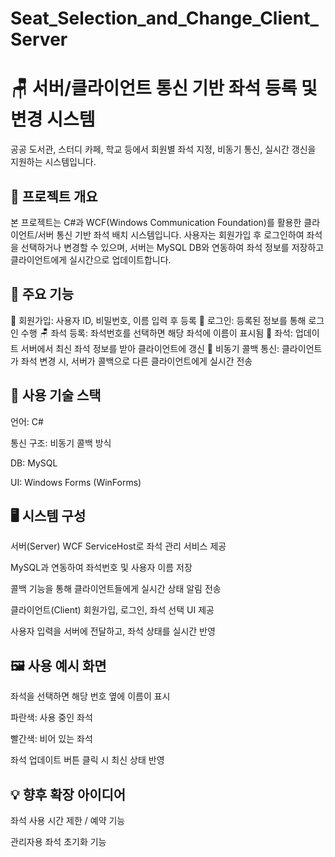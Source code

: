 # Seat_Selection_and_Change_Client_Server

# 🪑 서버/클라이언트 통신 기반 좌석 등록 및 변경 시스템
공공 도서관, 스터디 카페, 학교 등에서 회원별 좌석 지정, 비동기 통신, 실시간 갱신을 지원하는 시스템입니다.

## 📌 프로젝트 개요
본 프로젝트는 C#과 WCF(Windows Communication Foundation)를 활용한 클라이언트/서버 통신 기반 좌석 배치 시스템입니다.
사용자는 회원가입 후 로그인하여 좌석을 선택하거나 변경할 수 있으며,
서버는 MySQL DB와 연동하여 좌석 정보를 저장하고 클라이언트에게 실시간으로 업데이트합니다.

## 🎯 주요 기능

📝 회원가입:	사용자 ID, 비밀번호, 이름 입력 후 등록
🔐 로그인:	등록된 정보를 통해 로그인 수행
🪑 좌석 등록:	좌석번호를 선택하면 해당 좌석에 이름이 표시됨
🔄 좌석: 업데이트	서버에서 최신 좌석 정보를 받아 클라이언트에 갱신
📡 비동기 콜백 통신:	클라이언트가 좌석 변경 시, 서버가 콜백으로 다른 클라이언트에게 실시간 전송

## 🧰 사용 기술 스택
언어: C#

통신 구조: 비동기 콜백 방식

DB: MySQL

UI: Windows Forms (WinForms)


## 🖥️ 시스템 구성
서버(Server)
WCF ServiceHost로 좌석 관리 서비스 제공

MySQL과 연동하여 좌석번호 및 사용자 이름 저장

콜백 기능을 통해 클라이언트들에게 실시간 상태 알림 전송

클라이언트(Client)
회원가입, 로그인, 좌석 선택 UI 제공

사용자 입력을 서버에 전달하고, 좌석 상태를 실시간 반영

## 🖼️ 사용 예시 화면
좌석을 선택하면 해당 번호 옆에 이름이 표시

파란색: 사용 중인 좌석

빨간색: 비어 있는 좌석

좌석 업데이트 버튼 클릭 시 최신 상태 반영

## 💡 향후 확장 아이디어
좌석 사용 시간 제한 / 예약 기능

관리자용 좌석 초기화 기능
